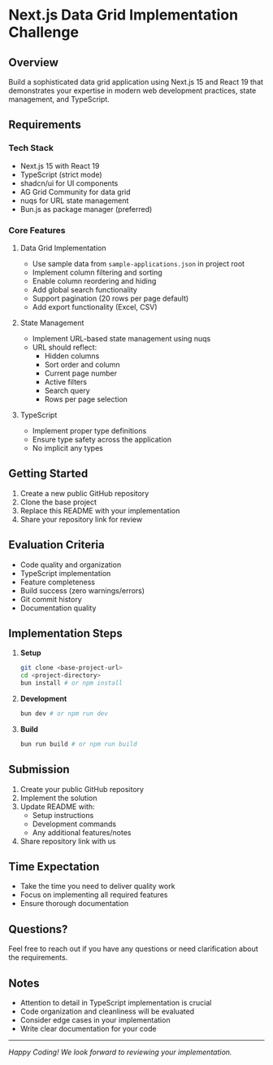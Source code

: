 # Next.js Data Grid Implementation Challenge

## Overview
Build a sophisticated data grid application using Next.js 15 and React 19 that demonstrates your expertise in modern web development practices, state management, and TypeScript.

## Requirements

### Tech Stack
- Next.js 15 with React 19
- TypeScript (strict mode)
- shadcn/ui for UI components
- AG Grid Community for data grid
- nuqs for URL state management
- Bun.js as package manager (preferred)

### Core Features
1. Data Grid Implementation
   - Use sample data from `sample-applications.json` in project root
   - Implement column filtering and sorting
   - Enable column reordering and hiding
   - Add global search functionality
   - Support pagination (20 rows per page default)
   - Add export functionality (Excel, CSV)

2. State Management
   - Implement URL-based state management using nuqs
   - URL should reflect:
     - Hidden columns
     - Sort order and column
     - Current page number
     - Active filters
     - Search query
     - Rows per page selection

3. TypeScript
   - Implement proper type definitions
   - Ensure type safety across the application
   - No implicit any types

## Getting Started

1. Create a new public GitHub repository
2. Clone the base project
3. Replace this README with your implementation
4. Share your repository link for review

## Evaluation Criteria
- Code quality and organization
- TypeScript implementation
- Feature completeness
- Build success (zero warnings/errors)
- Git commit history
- Documentation quality

## Implementation Steps

1. **Setup**
   ```bash
   git clone <base-project-url>
   cd <project-directory>
   bun install # or npm install
   ```

2. **Development**
   ```bash
   bun dev # or npm run dev
   ```

3. **Build**
   ```bash
   bun run build # or npm run build
   ```

## Submission
1. Create your public GitHub repository
2. Implement the solution
3. Update README with:
   - Setup instructions
   - Development commands
   - Any additional features/notes
4. Share repository link with us

## Time Expectation
- Take the time you need to deliver quality work
- Focus on implementing all required features
- Ensure thorough documentation

## Questions?
Feel free to reach out if you have any questions or need clarification about the requirements.

## Notes
- Attention to detail in TypeScript implementation is crucial
- Code organization and cleanliness will be evaluated
- Consider edge cases in your implementation
- Write clear documentation for your code

---
*Happy Coding! We look forward to reviewing your implementation.*